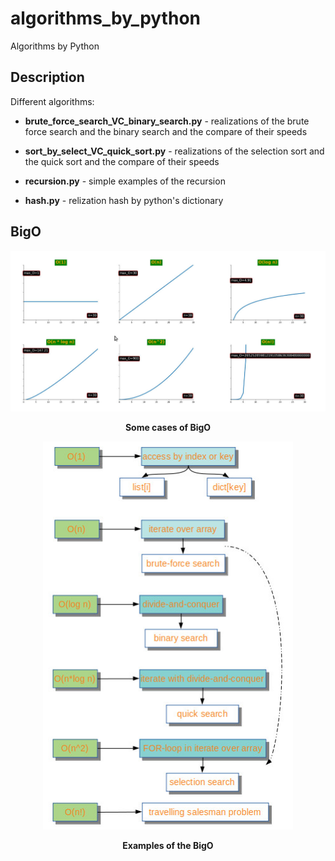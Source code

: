# algorithms_by_python

Algorithms by Python


## Description

Different algorithms:

- **brute_force_search_VC_binary_search.py** - realizations of the brute force search and the binary search and the compare of their speeds

- **sort_by_select_VC_quick_sort.py** - realizations of the selection sort and the quick sort and the compare of their speeds

- **recursion.py** - simple examples of the recursion

- **hash.py** - relization hash by python's dictionary 


## BigO

<p align="center">
  <img width = "800" src="screenshots/bigO.jpg"/>
<p align="center"><b>Some cases of BigO</b><p align="center">
</p>

<p align="center">
  <img width = "400" src="screenshots/bigO_examples.jpg"/>
<p align="center"><b>Examples of the BigO</b><p align="center">
</p>
